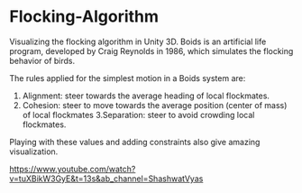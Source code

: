 # Flocking-Algorithm
Visualizing the flocking algorithm in Unity 3D. Boids is an artificial life program, developed by Craig Reynolds in 1986, which simulates the flocking behavior of birds.

The rules applied for the simplest motion in a Boids system are:
1. Alignment: steer towards the average heading of local flockmates.
2. Cohesion: steer to move towards the average position (center of mass) of local flockmates
3.Separation: steer to avoid crowding local flockmates.

Playing with these values and adding constraints also give amazing visualization.

https://www.youtube.com/watch?v=tuXBikW3GyE&t=13s&ab_channel=ShashwatVyas
